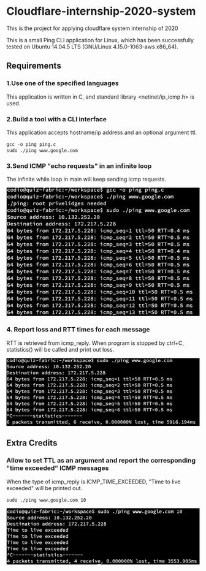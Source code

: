 # Cloudflare-internship-2020-system
This is the project for applying cloudflare system internship of 2020

This is a small Ping CLI application for Linux, which has been successfully tested on Ubuntu 14.04.5 LTS (GNU/Linux 4.15.0-1063-aws x86_64). 

## Requirements 
### 1.Use one of the specified languages
This application is written in C, and standard library <netinet/ip_icmp.h> is used.

### 2.Build a tool with a CLI interface
This application accepts hostname/ip address and an optional argument ttl.

```
gcc -o ping ping.c
sudo ./ping www.google.com
```

### 3.Send ICMP "echo requests" in an infinite loop
The infinite while loop in main will keep sending icmp requests.

![echo_requests](https://github.com/zhangky12/Cloudflare-internship-2020-system/blob/master/images/echo_requests.png
)

### 4. Report loss and RTT times for each message
RTT is retrieved from icmp_reply. When program is stopped by ctrl+C, statistics() will be called and print out loss.

![RTT_loss](https://github.com/zhangky12/Cloudflare-internship-2020-system/blob/master/images/RTT_loss.png
)

## Extra Credits
### Allow to set TTL as an argument and report the corresponding "time exceeded” ICMP messages
When the type of icmp_reply is ICMP_TIME_EXCEEDED, "Time to live exceeded" will be printed out.

```
sudo ./ping www.google.com 10
```

![set_RTT](https://github.com/zhangky12/Cloudflare-internship-2020-system/blob/master/images/set_RTT.png
)

